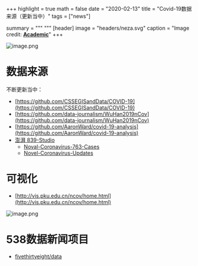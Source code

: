 +++
highlight = true
math = false
date = "2020-02-13"
title = "Covid-19数据来源（更新当中）"
tags = ["news"]

summary = """ 
"""
[header]
image = "headers/neza.svg"
caption = "Image credit: [**Academic**](https://github.com/gcushen/hugo-academic/)"
+++ 

![image.png](https://upload-images.jianshu.io/upload_images/38934-2026094daa22ebae.png?imageMogr2/auto-orient/strip%7CimageView2/2/w/1240)


# 数据来源

不断更新当中：

- [https://github.com/CSSEGISandData/COVID-19](https://github.com/CSSEGISandData/COVID-19)
- [https://github.com/data-journalism/WuHan2019nCov](https://github.com/data-journalism/WuHan2019nCov)
- [https://github.com/AaronWard/covid-19-analysis](https://github.com/AaronWard/covid-19-analysis)
- [澎湃 839-Studio](https://github.com/839-Studio)
  - [Noval-Coronavirus-763-Cases](https://github.com/839-Studio/Noval-Coronavirus-763-Cases)
  - [Novel-Coronavirus-Updates](https://github.com/839-Studio/Novel-Coronavirus-Updates)


# 可视化
- [http://vis.pku.edu.cn/ncov/home.html](http://vis.pku.edu.cn/ncov/home.html)


![image.png](https://upload-images.jianshu.io/upload_images/38934-e0d3a8d954aa5ad5.png?imageMogr2/auto-orient/strip%7CimageView2/2/w/1240)

# 538数据新闻项目
- [fivethirtyeight/data](https://github.com/fivethirtyeight/data)
